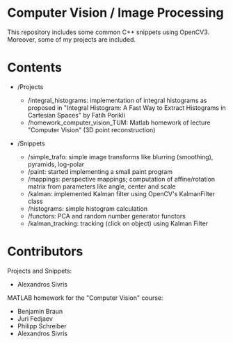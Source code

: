 # Computer Vision / Image Processing #

This repository includes some common C++ snippets using OpenCV3. Moreover, some of my projects are included.

# Contents #

*  /Projects
	*  /integral_histograms: implementation of integral histograms as proposed in "Integral Histogram: A Fast Way to Extract Histograms in Cartesian Spaces" by Fatih Porikli
	*  /homework\_computer\_vision\_TUM: Matlab homework of lecture "Computer Vision" (3D point reconstruction)

*  /Snippets
	*  /simple_trafo: simple image transforms like blurring (smoothing), pyramids, log-polar
	*  /paint: started implementing a small paint program 
	*  /mappings: perspective mappings; computation of affine/rotation matrix from parameters like angle, center and scale
	*  /kalman: implemented Kalman filter using OpenCV's KalmanFilter class
	*  /histograms: simple histogram calculation
	*  /functors: PCA and random number generator functors
	*  /kalman_tracking: tracking (click on object) using Kalman Filter

# Contributors #

Projects and Snippets:

*  Alexandros Sivris

MATLAB homework for the "Computer Vision" course:

*  Benjamin Braun
*  Juri Fedjaev
*  Philipp Schreiber
*  Alexandros Sivris
